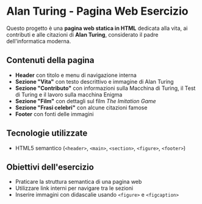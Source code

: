 # Alan Turing - Pagina Web Esercizio

Questo progetto è una **pagina web statica in HTML** dedicata alla vita, ai contributi e alle citazioni di **Alan Turing**, considerato il padre dell'informatica moderna.

## Contenuti della pagina
- **Header** con titolo e menu di navigazione interna
- **Sezione "Vita"** con testo descrittivo e immagine di Alan Turing
- **Sezione "Contributo"** con informazioni sulla Macchina di Turing, il Test di Turing e il lavoro sulla macchina Enigma
- **Sezione "Film"** con dettagli sul film *The Imitation Game*
- **Sezione "Frasi celebri"** con alcune citazioni famose
- **Footer** con fonti delle immagini

## Tecnologie utilizzate
- HTML5 semantico (`<header>`, `<main>`, `<section>`, `<figure>`, `<footer>`)


## Obiettivi dell'esercizio
- Praticare la struttura semantica di una pagina web
- Utilizzare link interni per navigare tra le sezioni
- Inserire immagini con didascalie usando `<figure>` e `<figcaption>`


